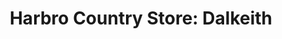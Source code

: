 ---
title: "Harbro Country Store: Dalkeith"
url: /dalkeith/harbro-country-store-dalkeith/
shop: Großhandel
---
